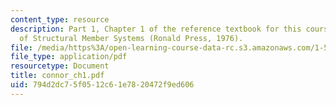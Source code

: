 ```yaml
---
content_type: resource
description: Part 1, Chapter 1 of the reference textbook for this course, Analysis
  of Structural Member Systems (Ronald Press, 1976).
file: /media/https%3A/open-learning-course-data-rc.s3.amazonaws.com/1-571-structural-analysis-and-control-spring-2004/794d2dc75f0512c61e7820472f9ed606_connor_ch1.pdf
file_type: application/pdf
resourcetype: Document
title: connor_ch1.pdf
uid: 794d2dc7-5f05-12c6-1e78-20472f9ed606
---
```

